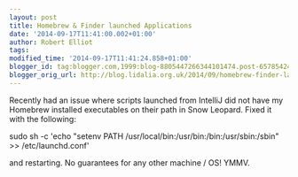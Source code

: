 ```yaml
---
layout: post
title: Homebrew & Finder launched Applications
date: '2014-09-17T11:41:00.002+01:00'
author: Robert Elliot
tags: 
modified_time: '2014-09-17T11:41:24.858+01:00'
blogger_id: tag:blogger.com,1999:blog-8805447266344101474.post-6578542448248109098
blogger_orig_url: http://blog.lidalia.org.uk/2014/09/homebrew-finder-launched-applications.html
---
```


Recently had an issue where scripts launched from IntelliJ did not have my Homebrew installed executables on their path in Snow Leopard. Fixed it with the following:

sudo sh -c 'echo "setenv PATH /usr/local/bin:/usr/bin:/bin:/usr/sbin:/sbin" >> /etc/launchd.conf'

and restarting. No guarantees for any other machine / OS! YMMV.

